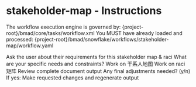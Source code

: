 # stakeholder-map - Instructions

<critical>The workflow execution engine is governed by: {project-root}/bmad/core/tasks/workflow.xml</critical>
<critical>You MUST have already loaded and processed: {project-root}/bmad/snowflake/workflows/stakeholder-map/workflow.yaml</critical>

<workflow>

<step n="1" goal="Understand Requirements">
<action>Ask the user about their requirements for this stakeholder map & raci</action>
<ask>What are your specific needs and constraints?</ask>
</step>

<step n="2" goal="干系人地图">
<action>Work on 干系人地图</action>
<template-output section="map"/>
</step>

<step n="3" goal="RACI 矩阵">
<action>Work on raci 矩阵</action>
<template-output section="raci"/>
</step>

<step n="4" goal="Review and Finalize">
<action>Review complete document output</action>
<ask>Any final adjustments needed? (y/n)</ask>
<check>If yes:</check>
  <action>Make requested changes and regenerate output</action>
</step>

</workflow>
